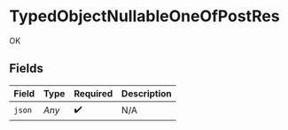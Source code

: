 # TypedObjectNullableOneOfPostRes

OK


## Fields

| Field              | Type               | Required           | Description        |
| ------------------ | ------------------ | ------------------ | ------------------ |
| `json`             | *Any*              | :heavy_check_mark: | N/A                |